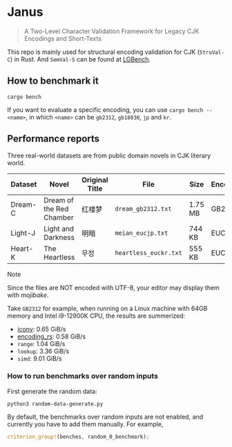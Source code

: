 # Janus

> A Two-Level Character Validation Framework
for Legacy CJK Encodings and Short-Texts


This repo is mainly used for structural
encoding validation for CJK (`StruVal-C`) in Rust. And `SemVal-S` can be found at [LGBench](https://github.com/SWUFE-DB-Group/LGBench).

## How to benchmark it

```shell
cargo bench 
```

If you want to evaluate a specific encoding, you can use `cargo bench -- <name>`, in which `<name>` can be `gb2312`,
`gb18030`, `jp` and `kr`.

## Performance reports

Three real-world datasets are from public domain novels in CJK literary world.

| Dataset  | Novel              | Original Title | File                  | Size   | Encoding |
|-----------|-----------------------------|----------------|-----------------------|--------|-----------|
| Dream-C   | Dream of the Red Chamber    | 红楼梦            | `dream_gb2312.txt`    | 1.75 MB | GB2312    |
| Light-J   | Light and Darkness          | 明暗             | `meian_eucjp.txt`     | 744 KB  | EUC-JP    |
| Heart-K   | The Heartless               | 무정             | `heartless_euckr.txt` | 555 KB  | EUC-KR    |

> [!NOTE]
> Since the files are NOT encoded with UTF-8, your editor may display them with *mojibake*.

Take `GB2312` for example, when running on a Linux machine with 64GB memory and Intel i9-12900K CPU, 
the results are summerized:

- [iconv](https://man7.org/linux/man-pages/man1/iconv.1.html): 0.65 GiB/s
- [encoding_rs](https://github.com/hsivonen/encoding_rs): 0.58 GiB/s
- `range`: 1.04 GiB/s
- `lookup`: 3.36 GiB/s
- `simd`: 9.01 GiB/s

### How to run benchmarks over random inputs

First generate the random data:

```shell
python3 random-data-generate.py
```

By default, the benchmarks over random inputs are not enabled, and currently you have to add them manually. For example,

```rust
criterion_group!(benches, random_0_benchmark);
```
